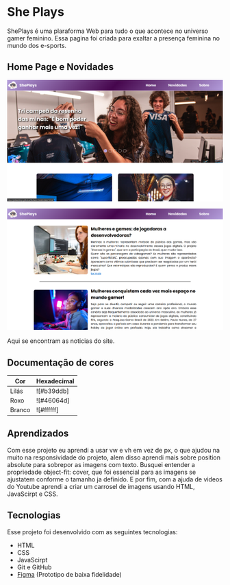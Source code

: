 
# She Plays

ShePlays é uma plaraforma Web para tudo o que acontece no universo gamer feminino. Essa pagina foi criada para exaltar a presença feminina no mundo dos e-sports.


## Home Page e Novidades

![App Screenshot](img-mulheresgeek/img-1.png)

![App Screenshot](img-mulheresgeek/img-2.png)

Aqui se encontram as noticias do site.



## Documentação de cores

| Cor               | Hexadecimal                                                |
| ----------------- | ---------------------------------------------------------------- |
| Lilás       | ![#b39ddb]
| Roxo       | ![#46064d] |
| Branco       | ![#ffffff] |



## Aprendizados


Com esse projeto eu aprendi a usar vw e vh em vez de px, o que ajudou na muito na responsividade do projeto, alem disso aprendi mais sobre position absolute para sobrepor as imagens com texto. Busquei entender a propriedade object-fit: cover, que foi essencial para as imagens se ajustatem conforme o tamanho ja definido. E por fim, com a ajuda de videos do Youtube aprendi a criar um carrosel de imagens usando HTML, JavaScirpt e CSS.

## Tecnologias

Esse projeto foi desenvolvido com as seguintes tecnologias:

- HTML
- CSS
- JavaScirpt
- Git e GitHub
- [Figma](https://www.figma.com/design/Tvaqk1qFZviTJF7qqLXepM/CyberZone?m=auto&t=aqLf0spbl6nppp7n-6) (Prototipo de baixa fidelidade)


